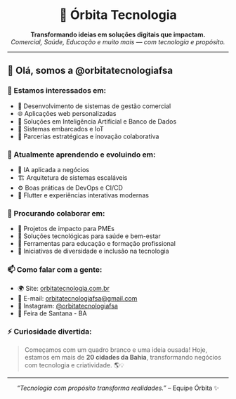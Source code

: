 <h1 align="center">🚀 Órbita Tecnologia</h1>

<p align="center">
  <strong>Transformando ideias em soluções digitais que impactam.</strong><br/>
  <em>Comercial, Saúde, Educação e muito mais — com tecnologia e propósito.</em>
</p>

---

## 👋 Olá, somos a @orbitatecnologiafsa

### 👀 Estamos interessados em:
- 💼 Desenvolvimento de sistemas de gestão comercial
- 🌐 Aplicações web personalizadas
- 🤖 Soluções em Inteligência Artificial e Banco de Dados
- 🔌 Sistemas embarcados e IoT
- 🤝 Parcerias estratégicas e inovação colaborativa

### 🌱 Atualmente aprendendo e evoluindo em:
- 🧠 IA aplicada a negócios
- 🏗️ Arquitetura de sistemas escaláveis
- ⚙️ Boas práticas de DevOps e CI/CD
- 📱 Flutter e experiências interativas modernas

### 💞️ Procurando colaborar em:
- 🧩 Projetos de impacto para PMEs
- 🏥 Soluções tecnológicas para saúde e bem-estar
- 🏫 Ferramentas para educação e formação profissional
- 🌈 Iniciativas de diversidade e inclusão na tecnologia

### 📫 Como falar com a gente:
- 🌍 Site: [orbitatecnologia.com.br](https://www.orbitatecnologia.com.br)
- 📧 E-mail: orbitatecnologiafsa@gmail.com
- 📸 Instagram: [@orbitatecnologiafsa](https://instagram.com/orbitatecnologiafsa)
- 📍 Feira de Santana - BA

### ⚡ Curiosidade divertida:
> Começamos com um quadro branco e uma ideia ousada! Hoje, estamos em mais de **20 cidades da Bahia**, transformando negócios com tecnologia e criatividade. 🌎💡

---

<p align="center"><em>“Tecnologia com propósito transforma realidades.”</em> – Equipe Órbita ✨</p>
